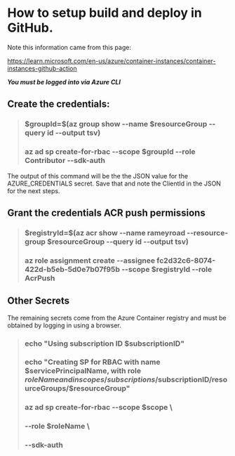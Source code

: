 # How to setup build and deploy in GitHub.

Note this information came from this page:

https://learn.microsoft.com/en-us/azure/container-instances/container-instances-github-action

**_You must be logged into via Azure CLI_**

## Create the credentials:

> ### \$groupId=$(az group show --name $resourceGroup --query id --output tsv)
>
> ### az ad sp create-for-rbac --scope $groupId --role Contributor --sdk-auth

The output of this command will be the the JSON value for the AZURE_CREDENTIALS secret. Save that and note the ClientId in the JSON for the next steps.

## Grant the credentials ACR push permissions

> ### \$registryId=$(az acr show --name rameyroad --resource-group $resourceGroup --query id --output tsv)
>
> ### az role assignment create --assignee fc2d32c6-8074-422d-b5eb-5d0e7b07f95b --scope $registryId --role AcrPush

## Other Secrets

The remaining secrets come from the Azure Container registry and must be obtained by logging in using a browser.

> ### echo "Using subscription ID $subscriptionID"
> ### echo "Creating SP for RBAC with name $servicePrincipalName, with role $roleName and in scopes /subscriptions/$subscriptionID/resourceGroups/$resourceGroup"
> ### az ad sp create-for-rbac --scope $scope \
> ###                          --role $roleName \
> ###                          --sdk-auth

